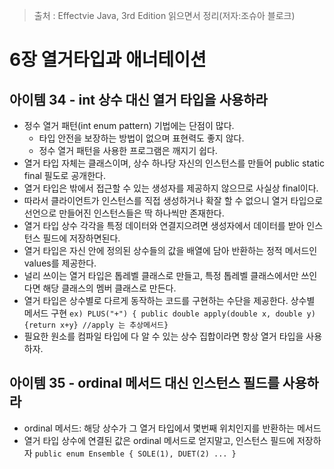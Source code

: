 > 출처 : Effectvie Java, 3rd Edition 읽으면서 정리(저자:조슈아 블로크)  

# 6장 열거타입과 애너테이션
## 아이템 34 - int 상수 대신 열거 타입을 사용하라
- 정수 열거 패턴(int enum pattern) 기법에는 단점이 많다.
    * 타입 안전을 보장하는 방법이 없으며 표현력도 좋지 않다.
    * 정수 열거 패턴을 사용한 프로그램은 깨지기 쉽다.
- 열거 타입 자체는 클래스이며, 상수 하나당 자신의 인스턴스를 만들어 public static final 필도로 공개한다.
- 열거 타입은 밖에서 접근할 수 있는 생성자를 제공하지 않으므로 사실상 final이다.
- 따라서 클라이언트가 인스턴스를 직접 생성하거나 확잘 할 수 없으니 열거 타입으로 선언으로 만들어진 인스턴스들은 딱 하나씩만 존재한다.
- 열거 타입 상수 각각을 특정 데이터와 연결지으려면 생성자에서 데이터를 받아 인스턴스 필드에 저장하면된다.
- 열거 타입은 자신 안에 정의된 상수들의 값을 배열에 담아 반환하는 정적 메서드인 values를 제공한다.
- 널리 쓰이는 열거 타입은 톱레벨 클래스로 만들고, 특정 톱레벨 클래스에서만 쓰인다면 해당 클래스의 멤버 클래스로 만든다.
- 열거 타입은 상수별로 다르게 동작하는 코드를 구현하는 수단을 제공한다. 상수별 메서드 구현 
  `ex) PLUS("+") { public double apply(double x, double y){return x+y} //apply 는 추상메서드}`
- 필요한 원소를 컴파일 타입에 다 알 수 있는 상수 집합이라면 항상 열거 타입을 사용하자.

## 아이템 35 - ordinal 메서드 대신 인스턴스 필드를 사용하라
- ordinal 메서드: 해당 상수가 그 열거 타입에서 몇번째 위치인지를 반환하는 메서드
- 열거 타입 상수에 연결된 값은 ordinal 메서드로 얻지말고, 인스턴스 필드에 저장하자 `public enum Ensemble { SOLE(1), DUET(2) ... }`



